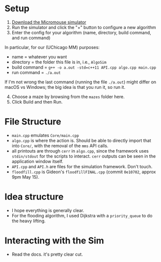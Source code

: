 # Setup

1. [Download the Micromouse simulator](https://github.com/mackorone/mms#download)
2. Run the simulator and click the "+" button to configure a new algorithm
3. Enter the config for your algorithm (name, directory, build command, and run command)

In particular, for our (UChicago MM) purposes:
- name = whatever you want
- directory = the folder this file is in, i.e., `AlgoSim`
- build command = `g++ -o a.out -std=c++11 API.cpp algo.cpp main.cpp`
- run command = `./a.out`

If I'm not wrong the last command (running the file `./a.out`) might differ on macOS vs Windows; the big idea is that you run it, so run it.

4. Choose a maze by browsing from the `mazes` folder here.
4. Click Build and then Run.

# File Structure
- `main.cpp` emulates `Core/main.cpp`
- `algo.cpp` is where the action is. Should be able to directly import that into `Core/`, with the removal of the `mms` API calls.
- all printouts are through `cerr` in `algo.cpp`, since the framework uses `stdin/stdout` for the scripts to interact. `cerr` outputs can be seen in the application window itself.
- `API.cpp` and `API.h` are files for the simulation framework. Don't touch.
- `floodfill.cpp` is Gideon's `floodfillFINAL.cpp` (commit `0e10702`, approx 9pm May 15). 

# Idea structure
- I hope everything is generally clear.
- For the flooding algorithm, I used Dijkstra with a `priority_queue` to do the heavy lifting.

# Interacting with the Sim
- Read the docs. it's pretty clear cut.


